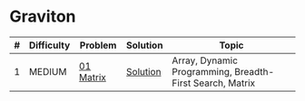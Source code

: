 # Graviton

| # | Difficulty | Problem | Solution | Topic |
|---|------------|---------|----------|--------|
| 1 | MEDIUM | [01 Matrix](https://leetcode.com/problems/01-matrix) | [Solution](../coding/datastructures/graph/BFSSolution.java) | Array, Dynamic Programming, Breadth-First Search, Matrix |
